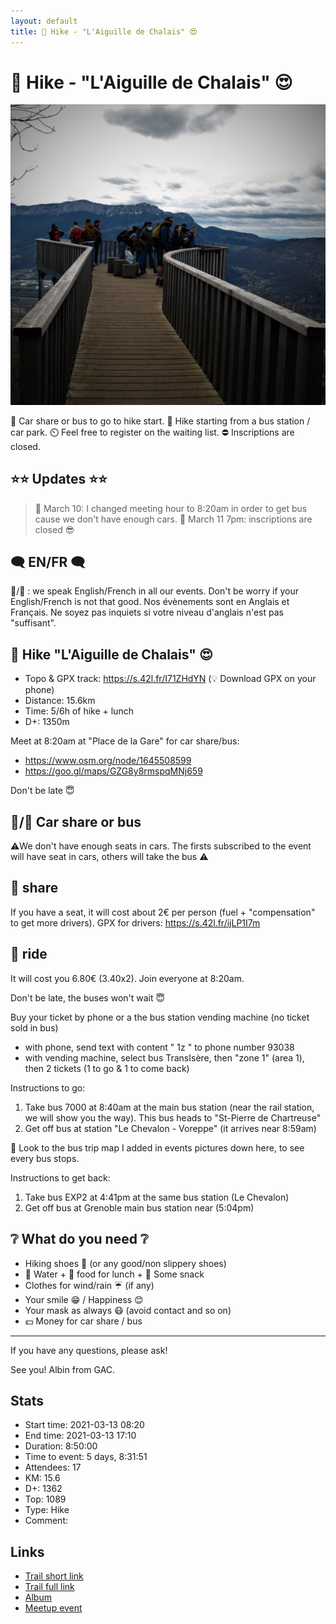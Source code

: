 ```yaml
---
layout: default
title: 🥾 Hike - "L'Aiguille de Chalais" 😍
---
```


# 🥾 Hike - "L'Aiguille de Chalais" 😍

![2021-03-13](../img/orig/2021-03-13.jpg)

🚗 Car share or bus to go to hike start.
🚌 Hike starting from a bus station / car park.
⏲️ Feel free to register on the waiting list.
⛔ Inscriptions are closed.

##  ⭐⭐ Updates ⭐⭐ 
> 📅 March 10: I changed meeting hour to 8:20am in order to get bus cause we don't have enough cars.
> 📅 March 11 7pm: inscriptions are closed 😎

##  🗨️ EN/FR 🗨️ 
🦅/🐓 : we speak English/French in all our events. Don't be worry if your English/French is not that good. Nos évènements sont en Anglais et Français. Ne soyez pas inquiets si votre niveau d'anglais n'est pas "suffisant".

##  🥾 Hike "L'Aiguille de Chalais" 😍 
* Topo & GPX track: https://s.42l.fr/I71ZHdYN
(💡 Download GPX on your phone)
* Distance: 15.6km
* Time: 5/6h of hike + lunch
* D+: 1350m

Meet at 8:20am at "Place de la Gare" for car share/bus:
- https://www.osm.org/node/1645508599
- https://goo.gl/maps/GZG8y8rmspqMNj659

Don't be late 😇

##  🚗/🚌 Car share or bus 
⚠️We don't have enough seats in cars. The firsts subscribed to the event will have seat in cars, others will take the bus ⚠️

##  🚗 share 
If you have a seat, it will cost about 2€ per person (fuel + "compensation" to get more drivers). GPX for drivers: https://s.42l.fr/ijLP1I7m

##  🚌 ride 
It will cost you 6.80€ (3.40x2). Join everyone at 8:20am.

Don't be late, the buses won't wait 😇

Buy your ticket by phone or a the bus station vending machine (no ticket sold in bus)
- with phone, send text with content " 1z " to phone number 93038
- with vending machine, select bus TransIsère, then "zone 1" (area 1), then 2 tickets (1 to go & 1 to come back)

Instructions to go:
1. Take bus 7000 at 8:40am at the main bus station (near the rail station, we will show you the way). This bus heads to "St-Pierre de Chartreuse"
2. Get off bus at station "Le Chevalon - Voreppe" (it arrives near 8:59am)

👀 Look to the bus trip map I added in events pictures down here, to see every bus stops.

Instructions to get back:
1. Take bus EXP2 at 4:41pm at the same bus station (Le Chevalon)
2. Get off bus at Grenoble main bus station near (5:04pm)

##  ❔ What do you need ❔ 
- Hiking shoes 🥾 (or any good/non slippery shoes)
- 🧃 Water + 🥕 food for lunch + 🍫 Some snack
- Clothes for wind/rain ☔ (if any)
- Your smile 😁 / Happiness 😊
- Your mask as always 😷 (avoid contact and so on)
- 💵 Money for car share / bus

-----------------------
If you have any questions, please ask!

See you! Albin from GAC.

## Stats

- Start time: 2021-03-13 08:20
- End time: 2021-03-13 17:10
- Duration: 8:50:00
- Time to event: 5 days, 8:31:51
- Attendees: 17
- KM: 15.6
- D+: 1362
- Top: 1089
- Type: Hike
- Comment: 

## Links

- [Trail short link](https://s.42l.fr/I71ZHdYN)
- [Trail full link]()
- [Album](https://binnette.github.io/GacImg2021/2021-03-13-🥾-Hike-LAiguille-de-Chalais-😍.html)
- [Meetup event](https://www.meetup.com/grenoble-adventure-club-english-french/events/276803120/)
